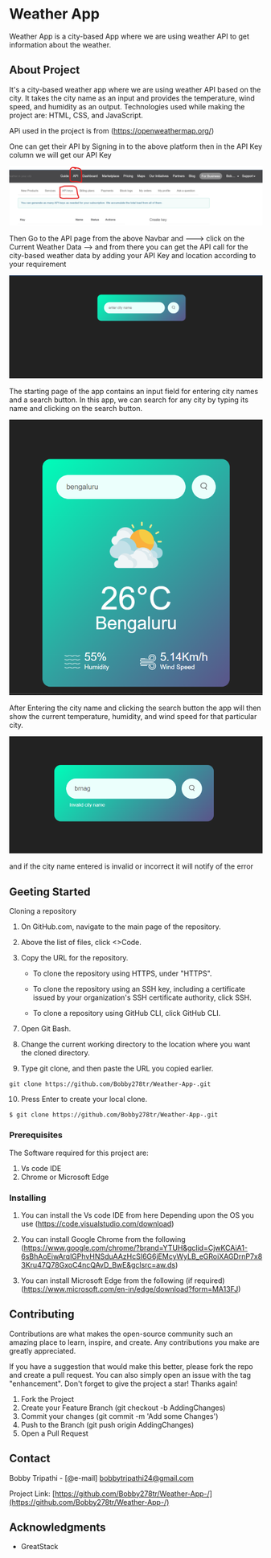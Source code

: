 # Weather App

Weather App is a city-based App where we are using weather API to get information about the weather.

## About Project

It's a city-based weather app where we are using weather API based on the city. It takes the city name as an input and provides the temperature, wind speed, and humidity as an output.
Technologies used while making the project are:  HTML, CSS, and JavaScript.

APi used in the project is from 
(https://openweathermap.org/)

One can get their API by Signing in to the above platform then in the API Key column we will get our API Key

![Weather Api](/Weather_UI_Images/WeatherApi.png)

Then Go to the API page from the above Navbar and ---> click on the Current Weather Data --> and from there you can get the API call for the city-based weather data by adding your API Key and location according to your requirement

![Starting Page of the App](/Weather_UI_Images/Start.png)

The starting page of the app contains an input field for entering city names and a search button. In this app, we can search for any city by typing its name and clicking on the search button.

![Displaying the Weather of the entered City](/Weather_UI_Images/Display.png)

After Entering the city name and clicking the search button the app will then show the current temperature, humidity, and wind speed for that particular city.

![Invalid City](/Weather_UI_Images/Invalid.png)

and if the city name entered is invalid or incorrect it will notify of the error


## Geeting Started

Cloning a repository

1. On GitHub.com, navigate to the main page of the repository.

2. Above the list of files, click <>Code.

3. Copy the URL for the repository.
<ul>

- To clone the repository using HTTPS, under "HTTPS".

- To clone the repository using an SSH key, including a certificate issued by your organization's SSH certificate authority, click SSH.

- To clone a repository using GitHub CLI, click GitHub CLI.
</ul>

7. Open Git Bash.

8. Change the current working directory to the location where you want the cloned directory.

9. Type git clone, and then paste the URL you copied earlier.

```
git clone https://github.com/Bobby278tr/Weather-App-.git
```

10. Press Enter to create your local clone.

```
$ git clone https://github.com/Bobby278tr/Weather-App-.git
```

### Prerequisites

The Software required for this project are:

1. Vs code IDE
2. Chrome or Microsoft Edge


### Installing

1. You can install the Vs code IDE from here Depending upon the OS you use
   (https://code.visualstudio.com/download)

2. You can install Google Chrome from the following
   (https://www.google.com/chrome/?brand=YTUH&gclid=CjwKCAiA1-6sBhAoEiwArqlGPhvHNSduAAzHcSI6G6jEMcyWyLB_eGRoiXAGDrnP7x83Kru47Q78GxoC4ncQAvD_BwE&gclsrc=aw.ds)

3. You can install Microsoft Edge from the following (if required)
   (https://www.microsoft.com/en-in/edge/download?form=MA13FJ)

## Contributing

Contributions are what makes the open-source community such an amazing place to learn, inspire, and create. Any contributions you make are greatly appreciated.

If you have a suggestion that would make this better, please fork the repo and create a pull request. You can also simply open an issue with the tag "enhancement". Don't forget to give the project a star! Thanks again!

1. Fork the Project
2. Create your Feature Branch (git checkout -b AddingChanges)
3. Commit your changes (git commit -m 'Add some Changes')
4. Push to the Branch (git push origin AddingChanges)
5. Open a Pull Request

## Contact

Bobby Tripathi - [@e-mail] bobbytripathi24@gmail.com

Project Link: [https://github.com/Bobby278tr/Weather-App-/](https://github.com/Bobby278tr/Weather-App-/)

## Acknowledgments

- GreatStack
